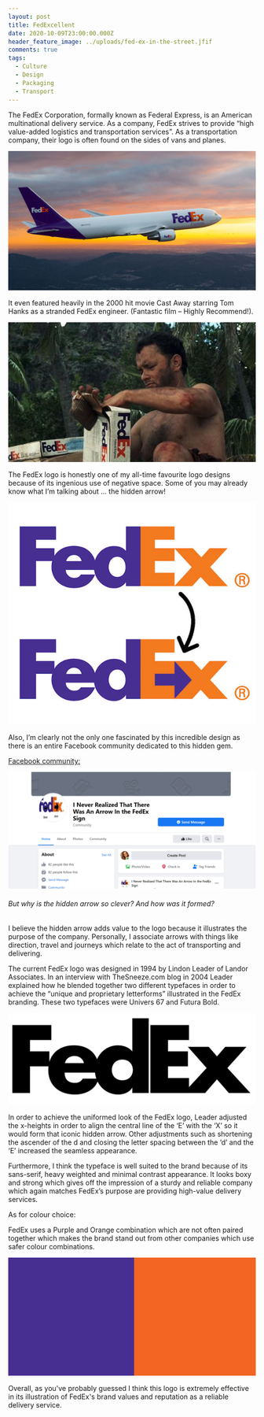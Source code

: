 ```yaml
---
layout: post
title: FedExcellent
date: 2020-10-09T23:00:00.000Z
header_feature_image: ../uploads/fed-ex-in-the-street.jfif
comments: true
tags:
  - Culture
  - Design
  - Packaging
  - Transport
---
```

The FedEx Corporation, formally known as Federal Express, is an American multinational delivery service. As a company, FedEx strives to provide “high value-added logistics and transportation services”. As a transportation company, their logo is often found on the sides of vans and planes.

![FedEx Plane](../uploads/fedex-plane.jpg "FedEx Plane")

It even featured heavily in the 2000 hit movie Cast Away starring Tom Hanks as a stranded FedEx engineer. (Fantastic film – Highly Recommend!).

![tom hanks in castaway ](../uploads/fed-ex-castaway.jpg "Tom Hanks in Castaway with a FedEx Package")

The FedEx logo is honestly one of my all-time favourite logo designs because of its ingenious use of negative space. Some of you may already know what I’m talking about … the hidden arrow!

![FedEx Hidden Arrow](../uploads/highlighted-fedex-arrow.jpg "FedEx Hidden Arrow")

Also, I’m clearly not the only one fascinated by this incredible design as there is an entire Facebook community dedicated to this hidden gem.

[Facebook community:](https://www.facebook.com/I-Never-Realized-That-There-Was-An-Arrow-In-the-FedEx-Sign-104249042940605/?ref=page_internal)

![Facebook Community](../uploads/facebook-community.png "Facebook Community")

###### But why is the hidden arrow so clever? And how was it formed?

I believe the hidden arrow adds value to the logo because it illustrates the purpose of the company. Personally, I associate arrows with things like direction, travel and journeys which relate to the act of transporting and delivering.

The current FedEx logo was designed in 1994 by Lindon Leader of Landor Associates. In an interview with TheSneeze.com blog in 2004 Leader explained how he blended together two different typefaces in order to achieve the “unique and proprietary letterforms” illustrated in the FedEx branding. These two typefaces were Univers 67 and Futura Bold.

![Futura Bold](../uploads/futura-bold.jpg "Futura Bold")

In order to achieve the uniformed look of the FedEx logo, Leader adjusted the x-heights in order to align the central line of the ‘E’ with the ‘X’ so it would form that iconic hidden arrow. Other adjustments such as shortening the ascender of the d and closing the letter spacing between the ‘d’ and the ‘E’ increased the seamless appearance.

Furthermore, I think the typeface is well suited to the brand because of its sans-serif, heavy weighted and minimal contrast appearance. It looks boxy and strong which gives off the impression of a sturdy and reliable company which again matches FedEx’s purpose are providing high-value delivery services. 

As for colour choice:

FedEx uses a Purple and Orange combination which are not often paired together which makes the brand stand out from other companies which use safer colour combinations.

![Purple and Orange colour swatch](../uploads/purple-and-orange-colour-swatch.png "#472F92 - Purple #F26522 - Orange ")

Overall, as you've probably guessed I think this logo is extremely effective in its illustration of FedEx's brand values and reputation as a reliable delivery service.